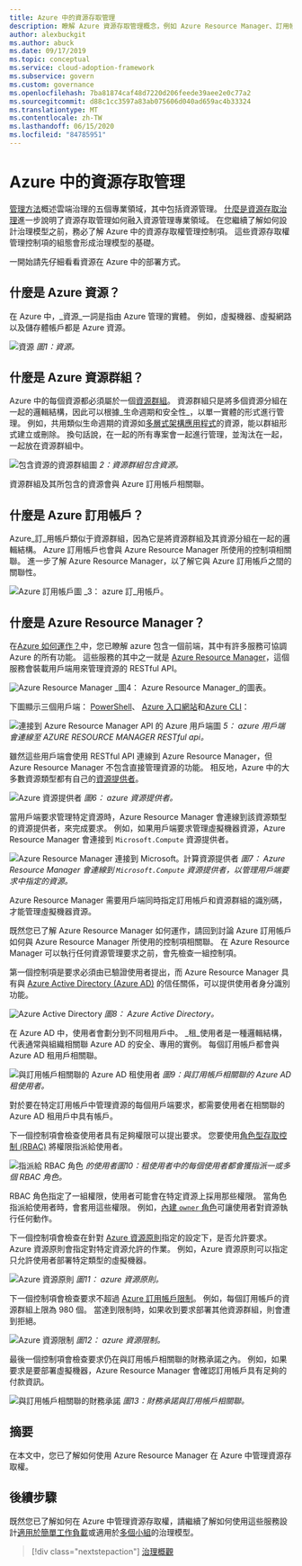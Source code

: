 ```yaml
---
title: Azure 中的資源存取管理
description: 瞭解 Azure 資源存取管理概念，例如 Azure Resource Manager、訂用帳戶、資源群組和資源。
author: alexbuckgit
ms.author: abuck
ms.date: 09/17/2019
ms.topic: conceptual
ms.service: cloud-adoption-framework
ms.subservice: govern
ms.custom: governance
ms.openlocfilehash: 7ba81874caf48d7220d206feede39aee2e0c77a2
ms.sourcegitcommit: d88c1cc3597a83ab075606d040ad659ac4b33324
ms.translationtype: MT
ms.contentlocale: zh-TW
ms.lasthandoff: 06/15/2020
ms.locfileid: "84785951"
---
```

# <a name="resource-access-management-in-azure"></a>Azure 中的資源存取管理

[管理方法](../index.md)概述雲端治理的五個專業領域，其中包括資源管理。 [什麼是資源存取治理](./index.md)進一步說明了資源存取管理如何融入資源管理專業領域。 在您繼續了解如何設計治理模型之前，務必了解 Azure 中的資源存取權管理控制項。 這些資源存取權管理控制項的組態會形成治理模型的基礎。

一開始請先仔細看看資源在 Azure 中的部署方式。

## <a name="what-is-an-azure-resource"></a>什麼是 Azure 資源？

在 Azure 中，_資源_一詞是指由 Azure 管理的實體。 例如，虛擬機器、虛擬網路以及儲存體帳戶都是 Azure 資源。

![資源 ](../../_images/govern/design/governance-1-9.png)
 _圖1：資源。_

## <a name="what-is-an-azure-resource-group"></a>什麼是 Azure 資源群組？

Azure 中的每個資源都必須屬於一個[資源群組](https://docs.microsoft.com/azure/azure-resource-manager/management/overview#resource-groups)。 資源群組只是將多個資源分組在一起的邏輯結構，因此可以根據_生命週期和安全性_，以單一實體的形式進行管理。 例如，共用類似生命週期的資源如[多層式架構應用程式](https://docs.microsoft.com/azure/architecture/guide/architecture-styles/n-tier)的資源，能以群組形式建立或刪除。 換句話說，在一起的所有專案會一起進行管理，並淘汰在一起，一起放在資源群組中。

![包含資源的資源群組圖 ](../../_images/govern/design/governance-1-10.png)
 _2：資源群組包含資源。_

資源群組及其所包含的資源會與 Azure 訂用帳戶相關聯。

## <a name="what-is-an-azure-subscription"></a>什麼是 Azure 訂用帳戶？

Azure_訂_用帳戶類似于資源群組，因為它是將資源群組及其資源分組在一起的邏輯結構。 Azure 訂用帳戶也會與 Azure Resource Manager 所使用的控制項相關聯。 進一步了解 Azure Resource Manager，以了解它與 Azure 訂用帳戶之間的關聯性。

![Azure 訂用帳戶圖 ](../../_images/govern/design/governance-1-11.png)
 _3： azure 訂_用帳戶。

## <a name="what-is-azure-resource-manager"></a>什麼是 Azure Resource Manager？

在[Azure 如何運作？](../../get-started/what-is-azure.md)中，您已瞭解 azure 包含一個前端，其中有許多服務可協調 Azure 的所有功能。 這些服務的其中之一就是 [Azure Resource Manager](https://docs.microsoft.com/azure/azure-resource-manager)，這個服務會裝載用戶端用來管理資源的 RESTful API。

![Azure Resource Manager ](../../_images/govern/design/governance-1-12.png)
 _圖4： Azure Resource Manager_的圖表。

下圖顯示三個用戶端： [PowerShell](https://docs.microsoft.com/powershell/azure/overview)、 [Azure 入口網站](https://portal.azure.com)和[Azure CLI](https://docs.microsoft.com/cli/azure)：

![連接到 Azure Resource Manager API 的 Azure 用戶端圖 ](../../_images/govern/design/governance-1-13.png)
 _5： azure 用戶端會連線至 AZURE RESOURCE MANAGER RESTful api。_

雖然這些用戶端會使用 RESTful API 連線到 Azure Resource Manager，但 Azure Resource Manager 不包含直接管理資源的功能。 相反地，Azure 中的大多數資源類型都有自己的[資源提供者](https://docs.microsoft.com/azure/azure-resource-manager/management/overview#terminology)。

![Azure 資源提供者 ](../../_images/govern/design/governance-1-14.png)
 _圖6： azure 資源提供者。_

當用戶端要求管理特定資源時，Azure Resource Manager 會連線到該資源類型的資源提供者，來完成要求。 例如，如果用戶端要求管理虛擬機器資源，Azure Resource Manager 會連接到 `Microsoft.Compute` 資源提供者。

![Azure Resource Manager 連接到 Microsoft。計算資源提供者 ](../../_images/govern/design/governance-1-15.png)
 _圖7： Azure Resource Manager 會連線到 `Microsoft.Compute` 資源提供者，以管理用戶端要求中指定的資源。_

Azure Resource Manager 需要用戶端同時指定訂用帳戶和資源群組的識別碼，才能管理虛擬機器資源。

既然您已了解 Azure Resource Manager 如何運作，請回到討論 Azure 訂用帳戶如何與 Azure Resource Manager 所使用的控制項相關聯。 在 Azure Resource Manager 可以執行任何資源管理要求之前，會先檢查一組控制項。

第一個控制項是要求必須由已驗證使用者提出，而 Azure Resource Manager 具有與 [Azure Active Directory (Azure AD)](https://docs.microsoft.com/azure/active-directory) 的信任關係，可以提供使用者身分識別功能。

![Azure Active Directory ](../../_images/govern/design/governance-1-16.png)
 _圖8： Azure Active Directory。_

在 Azure AD 中，使用者會劃分到不同租用戶中。 _租_使用者是一種邏輯結構，代表通常與組織相關聯 Azure AD 的安全、專用的實例。 每個訂用帳戶都會與 Azure AD 租用戶相關聯。

![與訂用帳戶相關聯的 Azure AD 租使用者 ](../../_images/govern/design/governance-1-17.png)
 _圖9：與訂用帳戶相關聯的 Azure AD 租使用者。_

對於要在特定訂用帳戶中管理資源的每個用戶端要求，都需要使用者在相關聯的 Azure AD 租用戶中具有帳戶。

下一個控制項會檢查使用者具有足夠權限可以提出要求。 您要使用[角色型存取控制 (RBAC)](https://docs.microsoft.com/azure/role-based-access-control) 將權限指派給使用者。

![指派給 RBAC 角色 ](../../_images/govern/design/governance-1-18.png)
 _的使用者圖10：租使用者中的每個使用者都會獲指派一或多個 RBAC 角色。_

RBAC 角色指定了一組權限，使用者可能會在特定資源上採用那些權限。 當角色指派給使用者時，會套用這些權限。 例如，[內建 `owner` 角色](https://docs.microsoft.com/azure/role-based-access-control/built-in-roles#owner)可讓使用者對資源執行任何動作。

下一個控制項會檢查在針對 [Azure 資源原則](https://docs.microsoft.com/azure/governance/policy)指定的設定下，是否允許要求。 Azure 資源原則會指定對特定資源允許的作業。 例如，Azure 資源原則可以指定只允許使用者部署特定類型的虛擬機器。

![Azure 資源原則 ](../../_images/govern/design/governance-1-19.png)
 _圖11： azure 資源原則。_

下一個控制項會檢查要求不超過 [Azure 訂用帳戶限制](https://docs.microsoft.com/azure/azure-resource-manager/management/azure-subscription-service-limits)。 例如，每個訂用帳戶的資源群組上限為 980 個。 當達到限制時，如果收到要求部署其他資源群組，則會遭到拒絕。

![Azure 資源限制 ](../../_images/govern/design/governance-1-20.png)
 _圖12： azure 資源限制。_

最後一個控制項會檢查要求仍在與訂用帳戶相關聯的財務承諾之內。 例如，如果要求是要部署虛擬機器，Azure Resource Manager 會確認訂用帳戶具有足夠的付款資訊。

![與訂用帳戶相關聯的財務承諾 ](../../_images/govern/design/governance-1-21.png)
 _圖13：財務承諾與訂用帳戶相關聯。_

## <a name="summary"></a>摘要

在本文中，您已了解如何使用 Azure Resource Manager 在 Azure 中管理資源存取權。

## <a name="next-steps"></a>後續步驟

既然您已了解如何在 Azure 中管理資源存取權，請繼續了解如何使用這些服務設計[適用於簡單工作負載](./governance-simple-workload.md)或適用於[多個小組](./governance-multiple-teams.md)的治理模型。

> [!div class="nextstepaction"]
> [治理概觀](../index.md)
